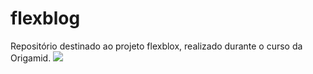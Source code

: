 # flexblog
Repositório destinado ao projeto flexblox, realizado durante o curso da Origamid.
<a href="https://dev-antoniolima.github.io/flexblog/">
<img src="https://img.shields.io/badge/-Acesse%20o%20Site-blue">
</a>         
